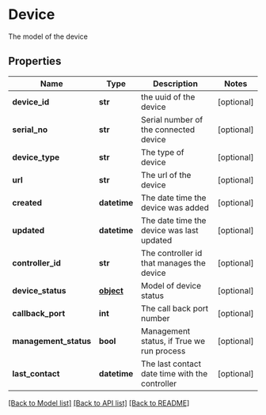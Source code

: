 # Device

The model of the device
## Properties
Name | Type | Description | Notes
------------ | ------------- | ------------- | -------------
**device_id** | **str** | the uuid of the device | [optional] 
**serial_no** | **str** | Serial number of the connected device | [optional] 
**device_type** | **str** | The type of device | [optional] 
**url** | **str** | The url of the device | [optional] 
**created** | **datetime** | The date time the device was added | [optional] 
**updated** | **datetime** | The date time the device was last updated | [optional] 
**controller_id** | **str** | The controller id that manages the device | [optional] 
**device_status** | [**object**](.md) | Model of device status | [optional] 
**callback_port** | **int** | The call back port number | [optional] 
**management_status** | **bool** | Management status, if True we run process | [optional] 
**last_contact** | **datetime** | The last contact date time with the controller | [optional] 

[[Back to Model list]](../README.md#documentation-for-models) [[Back to API list]](../README.md#documentation-for-api-endpoints) [[Back to README]](../README.md)


